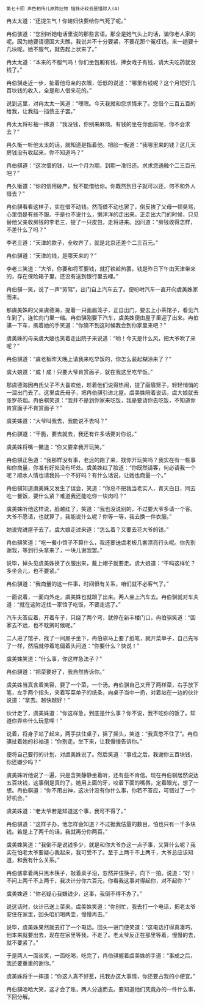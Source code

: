     第七十回 声色相传儿原跨灶物 锱铢计较翁是惜财人(4) 

   冉太太道：“还提生气！你媳妇快要给你气死了呢。”

   冉伯骇道：“您别听她电话里说的那些言语。那全是她气头上的话，骗你老人家的呢。因为她要请德国大夫瞧，我说并不十分要紧，不要花那个冤枉钱，来一趟要十几块呢。她不服气，就告起上状来了。”

   冉太太道：“本来的不服气吗！你们坐包厢有钱，捧女戏子有钱，请大夫吃药就没钱了。”

   冉伯骐走近一步，扯着他母亲的衣眼，低低的说道：“哪里有钱呢？这个月短好几百块钱的收入，全是和人借来花的。”

   说到这里，对冉太太一笑道：“嘿嘿。今天我就和您求情来了。您借个三百五百的给我，让我挡一挡债主子罢。”

   冉太太将衫袖一拂道：“我没钱，你别来麻烦。有钱的坐在你面前呢，你不会求去？”

   冉久衡一听他太太的话，就知道是指着他。把脸一板道：“我哪里来的钱？这几天房钱没有收起来，你不知道吗？”

   冉伯骐道：“这次借的钱，以一个月为期，到期一准归还。求求您通融个二三百元吧？”

   冉久衡道：“你的信用破产，我不能借给你。你既然到日子就可以还，何不和外人借去？”

   冉伯骐看看这样子，实在借不动钱。然而借不动也罢了，倒反挨了父母一顿臭骂，心里倒是有些不服。于是也不说什么，懒洋洋的走出来。正走出大门的时候，只见替他父亲收房钱的李老三，提了一只皮包，走将进来。因问道：“房钱收得怎样，不差什么了吗？”

   李老三道：“天津的款子，全收齐了，就是北京还差个二三百元。”

   冉伯骐道：“天津的钱，是哪天来的？”

   李老三笑道：“大爷，你要和将军要钱，就打铁趁热罢，钱是昨日下午由天津带来的，存在保险箱子里，还没有送到银行里去哩。”

   冉伯骐一笑，说了一声“劳驾”，出门自上汽车去了。便吩咐汽车一直开向虞美姝家而来。

   那虞美姝的父亲虞德海，提着一只画眉笼子，正自出门，要去上小茶馆子，看见汽车到了，连忙向门里一缩。冉伯骐刚要下汽车，虞美姝便由屋子里迎了出来。冉伯骐一下车，携着她的手笑道：“你猜不到这时候我会到你家里来吧？”

   虞美姝的母亲虞大娘也笑着走出院子来说道：“哟！今天是什么风，把大爷吹了来呢？”

   冉伯骐道：“虞老板昨天晚上请我来吃早饭的，你怎么装起糊涂来了？”

   虞大娘道：“成！成！只要大爷肯赏面子，就在我这里吃早饭。”

   那虞德海因冉氏父子不大喜欢他，趁着他们说得热闹，提了画眉笼子，轻轻悄悄的一溜出门去了。这里虞氏母子，把冉伯骐引进北屋。虞美姝陪着说话，虞大娘就去张罗茶烟。冉伯骐笑道：“我并不是到你家来吃饭，我是要请你去吃饭，不知道你肯赏面子不肯赏面子？”

   虞美姝道：“大爷叫我去，我能说不去吗？”

   冉伯骐道：“干脆，要去就去，我还有许多话要对你说。”

   虞美姝将嘴一撇道：“你又要拿我开玩笑。”

   冉伯骐正色道：“我那样没有事，老远的跑了来，找你开玩笑吗？我实在有一桩事和你商量，你准有好处没有坏处。虞美姝红了脸道：“你既然请客，何必请我一个呢？顺水人情也请我妈一个不好吗？有什么话说，让她也商量一个。”

   冉伯骐知道虞美姝又发生了误会，笑道：“你总不把我当老实人，青天白日，同去吃一餐饭，要什么紧？难道我还能吃你一块肉吗？”

   虞美姝听他这样说，脸越红了，笑道：“我也没说别的，不过要大爷多请一个客。大爷不愿请，也就算了，我能说什么呢？你等一等，我去换一件衣服。”

   她说完进屋子去了。虞大娘走过来道：“怎么着？又要去花大爷的钱。”

   冉伯骐笑道：“吃一餐小馆子不算什么，我还要送虞老板几套漂亮行头呢。你先别谢我，等到行头拿来了，一块儿谢我罢。”

   说毕，掉头见虞美姝换了衣服出来，戴上帽子就要走。虞大娘道：“干吗这样忙？多坐会儿，也不要紧。”

   冉伯骐道：“我商量的这一件事，时间很有关系，咱们就不必客气了。”

   一面说着，一面向外走，虞美姝也就跟了出来。两人坐上汽车去。冉伯骐就对车夫道：“就在这附近找一家馆子吃饭，不要走远了。”

   汽车夫答应着，开着车子，只绕了两个弯，就停在新丰楼门口，冉伯骐笑道：“回家去不远，也不耽搁时候呢。”

   二人进了馆子，找了一间屋子坐下，冉伯骐马上要了纸笔，就开菜单子，自己先写了一样，然后就停着笔偏着头问道：“你要什么？快说！”

   虞美姝笑道：“什么事，你这样急法子？”

   冉伯骐道：“把菜要好了，我自然告诉你。”

   虞美姝当真含着笑容，要了一个菜，一个汤。冉伯骐自己又开了两样菜，右手放下笔，左手两个指头，夹着写菜单子的纸条，向桌子当中一扔，对着站在一边的伙计说道：“拿去。越快越好！”

   伙计走了，虞美姝道：“你这样急，到底是什么事？你不说，我不吃你的饭了。知道你弄些什么玩意哩！”

   说着，将身子站了起来，两手扶住桌子，摇了摇头，笑道：“我真憋不住了”。冉伯骐扯着她的衫袖道：“你别走。坐下来，让我慢慢告诉你。”

   便将自己要行的计划，对虞美姝说了。然后笑道：“事成之后，我谢你五百块钱，你还嫌少吗？”

   虞美姝听他说了一遍，只是含笑静静坐着听，还有些不肯信。现在冉伯骐居然说达五百块钱，这事倒是真的了。她用上面的牙，咬着下面的嘴唇，定着眼光，想了一想。冉伯骐道：“你不用出神，这决计没有你什么事，你若不答应，可错过了一个好机会。”

   虞美姝道：“老太爷若是知道这个事，我可不得了。”

   冉伯骐道：“这样子办，他怎样会知道？不过据我估量的数目，怕也只有一千多块钱。若是上了两千的话，我就再分你两百。”

   虞美姝笑道：“我倒不是说钱多少，就是和你大爷办这一点子事，又算什么呢？我实在怕老太爷要疑心我起来，我可受不了。至于上两千不上两千，大爷总应该知道，和我有什么关系。”

   冉伯骇拿着两只黑木筷子，敲着桌子沿，忽然并住筷子，向下一拍。说道：“好！不问上两千不上两千，我决计分你六百元，你看我这事对得起你，对不起你？”

   虞美姝道：“你老疑心我嫌钱少，这事，我倒不得不办了。”

   说这话时，伙计已送上菜来。虞美姝笑道：“你别忙，我去打一个电话，把老太爷安住在家里，回头咱们喝两壶，慢慢再去。”

   说毕，虞美姝果然就去打了一个电话。回头一进门便笑道：“这电话打得真凑巧，他本来就要出去，现在在家里等我，不走了。老太爷反正在那里等着，慢慢的去，就不要紧了。”

   于是两人一面谈笑，一面吃喝，吃完了，冉伯骐握着虞美姝的手道：“事成之后，我还要重重的谢你。”

   虞美姝将手一摔道：“你这人真不好惹，托我办这大事情，你还要占我的小便宜。”

   冉伯骐哈哈大笑，这才会了账，两人分途而去。要知道他们究竟办的一件什么事，下回分解。

